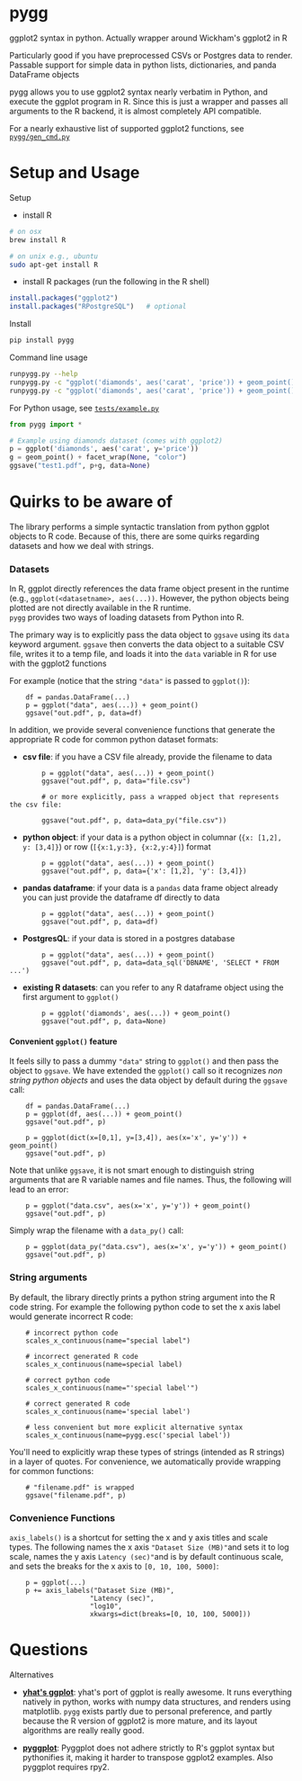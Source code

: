 pygg
=================

ggplot2 syntax in python.  Actually wrapper around Wickham's ggplot2 in R

Particularly good if you have preprocessed CSVs or Postgres data to render.  Passable
support for simple data in python lists, dictionaries, and panda DataFrame objects

pygg allows you to use ggplot2 syntax nearly verbatim in Python,
and execute the ggplot program in R.  Since this is just a wrapper
and passes all arguments to the R backend, it is almost completely
API compatible.  

For a nearly exhaustive list of supported ggplot2 functions, see [`pygg/gen_cmd.py`](https://github.com/sirrice/pygg/blob/master/pygg/gen_cmds.py)





Setup and Usage
===================


Setup

* install R

```bash
# on osx
brew install R

# on unix e.g., ubuntu
sudo apt-get install R
```

* install R packages (run the following in the R shell)

```r
install.packages("ggplot2")
install.packages("RPostgreSQL")   # optional
```



Install

```bash
pip install pygg
```

Command line usage

```bash
runpygg.py --help
runpygg.py -c "ggplot('diamonds', aes('carat', 'price')) + geom_point()" -o test.pdf
runpygg.py -c "ggplot('diamonds', aes('carat', 'price')) + geom_point()" -csv foo.csv

```

For Python usage, see [`tests/example.py`](https://github.com/sirrice/pygg/blob/master/tests/example.py)

```python
from pygg import *

# Example using diamonds dataset (comes with ggplot2)
p = ggplot('diamonds', aes('carat', y='price'))
g = geom_point() + facet_wrap(None, "color")
ggsave("test1.pdf", p+g, data=None)
```


Quirks to be aware of
=====================

The library performs a simple syntactic translation from python
ggplot objects to R code.  Because of this, there are some quirks
regarding datasets and how we deal with strings.

### Datasets

In R, ggplot directly references the data frame object present in the runtime
(e.g., `ggplot(<datasetname>, aes(...))`.   However, the python
objects being plotted are not directly available in the R runtime.  
`pygg` provides two ways of loading datasets from Python into R.

The primary way is to explicitly pass the data object  to `ggsave` using its `data` keyword argument.
`ggsave` then converts the data object to a suitable CSV file, writes it to a temp file,
and loads it into the `data` variable in R for use with the ggplot2 functions

For example (notice that the string `"data"` is passed to `ggplot()`):

        df = pandas.DataFrame(...)
        p = ggplot("data", aes(...)) + geom_point()
        ggsave("out.pdf", p, data=df)

In addition, we provide several convenience functions that generate
the appropriate R code for common python dataset formats:

* **csv file**: if you have a CSV file already, provide the filename to data

```
        p = ggplot("data", aes(...)) + geom_point()
        ggsave("out.pdf", p, data="file.csv")

        # or more explicitly, pass a wrapped object that represents the csv file:

        ggsave("out.pdf", p, data=data_py("file.csv"))

```

* **python object**: if your data is a python object in columnar (`{x: [1,2], y: [3,4]}`)
  or row (`[{x:1,y:3}, {x:2,y:4}]`) format

```
        p = ggplot("data", aes(...)) + geom_point()
        ggsave("out.pdf", p, data={'x': [1,2], 'y': [3,4]})
```

* **pandas dataframe**: if your data is a `pandas` data frame object already
  you can just provide the dataframe df directly to data

```
        p = ggplot("data", aes(...)) + geom_point()
        ggsave("out.pdf", p, data=df)
```

* **PostgresQL**: if your data is stored in a postgres database

```
        p = ggplot("data", aes(...)) + geom_point()
        ggsave("out.pdf", p, data=data_sql('DBNAME', 'SELECT * FROM ...')
```

* **existing R datasets**: can you refer to any R dataframe object using the
  first argument to `ggplot()`

```
        p = ggplot('diamonds', aes(...)) + geom_point()
        ggsave("out.pdf", p, data=None)
```

#### Convenient `ggplot()` feature

It feels silly to pass a dummy `"data"` string to `ggplot()` and then pass the object to
`ggsave`.  We have extended the `ggplot()` call so it recognizes _non string python objects_
and uses the data object by default during the `ggsave` call:

        df = pandas.DataFrame(...)
        p = ggplot(df, aes(...)) + geom_point()
        ggsave("out.pdf", p)

        p = ggplot(dict(x=[0,1], y=[3,4]), aes(x='x', y='y')) + geom_point()
        ggsave("out.pdf", p)

Note that unlike `ggsave`, it is not smart enough to distinguish string arguments that
are R variable names and file names.  Thus, the following will lead to an error:

        p = ggplot("data.csv", aes(x='x', y='y')) + geom_point()
        ggsave("out.pdf", p)

Simply wrap the filename with a `data_py()` call:

        p = ggplot(data_py("data.csv"), aes(x='x', y='y')) + geom_point()
        ggsave("out.pdf", p)


### String arguments

By default, the library directly prints a python string argument into the
R code string.  For example the following python code to set the x axis label
would generate incorrect R code:

        # incorrect python code
        scales_x_continuous(name="special label")

        # incorrect generated R code
        scales_x_continuous(name=special label)

        # correct python code
        scales_x_continuous(name="'special label'")

        # correct generated R code
        scales_x_continuous(name='special label')

        # less convenient but more explicit alternative syntax
        scales_x_continuous(name=pygg.esc('special label'))


You'll need to explicitly wrap these types of strings (intended as R strings)
in a layer of quotes.  For convenience, we automatically provide wrapping
for common functions:

        # "filename.pdf" is wrapped
        ggsave("filename.pdf", p)

### Convenience Functions

`axis_labels()` is a shortcut for setting the x and y axis titles and scale types.
The following names the x axis `"Dataset Size (MB)"`and sets it to log scale,
names the y axis `Latency (sec)"`and is by default continuous scale, and
sets the breaks for the x axis to `[0, 10, 100, 5000]`:

        p = ggplot(...)
        p += axis_labels("Dataset Size (MB)", 
                        "Latency (sec)", 
                        "log10",  
                        xkwargs=dict(breaks=[0, 10, 100, 5000]))



Questions
===============

Alternatives

* **[yhat's ggplot](http://ggplot.yhathq.com/)**:  yhat's
port of ggplot is really awesome.  It runs everything natively in
python, works with numpy data structures, and renders using matplotlib.
`pygg` exists partly due to personal preference, and partly because
the R version of ggplot2 is more mature, and its layout algorithms are
really really good.

* **[pyggplot](http://pypi.python.org/pypi/pyggplot/)**: Pyggplot does not adhere
strictly to R's ggplot syntax but pythonifies it, making it harder to transpose
ggplot2 examples. Also pyggplot requires rpy2.
